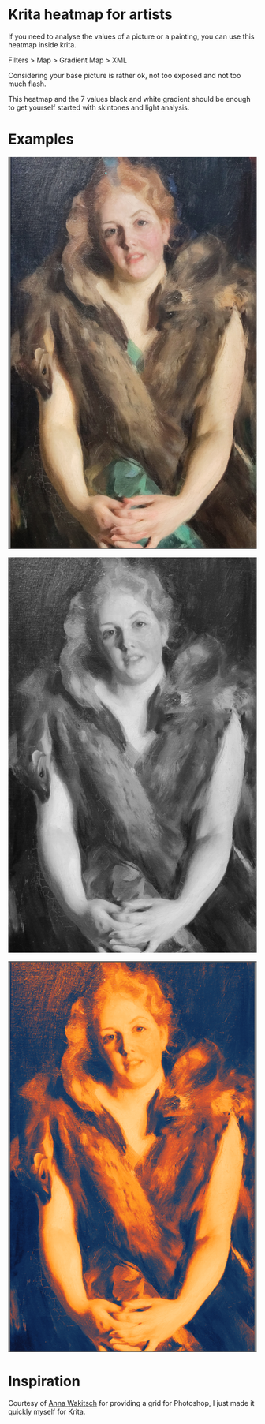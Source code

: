 # Krita heatmap for artists

If you need to analyse the values of a picture or a painting, you can use this
heatmap inside krita.

Filters > Map > Gradient Map > XML

Considering your base picture is rather ok, not too exposed and not too much
flash.

This heatmap and the 7 values black and white gradient should be enough to get yourself started with skintones and light
analysis.

# Examples

![before](before.png)

![blackandwhite](blackandwhite.png)

![after](example.png)

# Inspiration

Courtesy of [Anna Wakitsch](https://www.patreon.com/annawakitsch) for providing
a grid for Photoshop, I just made it quickly myself for Krita.

